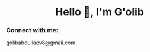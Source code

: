 <h1 align="center">Hello 👋, I'm G'olib</h1>

<h3 align="left">Connect with me:</h3>
<p align="left">golibabdullaev8@gmail.com</p>
